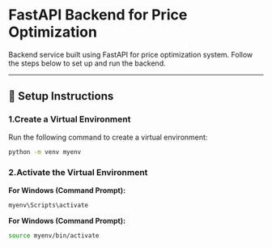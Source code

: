 # FastAPI Backend for Price Optimization

Backend service built using FastAPI for price optimization system. Follow the steps below to set up and run the backend.

---

## 📌 Setup Instructions

### **1.Create a Virtual Environment**
Run the following command to create a virtual environment:
```sh
python -m venv myenv
```

### **2.Activate the Virtual Environment**

**For Windows (Command Prompt):**
```sh
myenv\Scripts\activate
```
**For Windows (Command Prompt):**
```sh
source myenv/bin/activate
```
